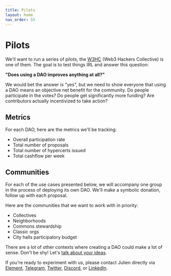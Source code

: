 ```yaml
---
title: Pilots
layout: home
nav_order: 55
---
```


# Pilots

We'll want to run a series of pilots, the [W3HC](https://www.tally.xyz/gov/web3-hackers-collective) (Web3 Hackers Collective) is one of them. The goal is to test things IRL and answer this question: 

**"Does using a DAO improves anything at all?"**

We would bet the answer is "yes", but we need to show everyone that using a DAO means an objective net benefit for the community. Do people participate in the votes? Do people get significantly more funding? Are contributors actually incentivized to take action? 

## Metrics

For each DAO, here are the metrics we'll be tracking: 

- Overall participation rate
- Total number of proposals
- Total number of hypercerts issued
- Total cashflow per week

## Communities

For each of the use cases presented below, we will accompany one group in the process of deploying its own DAO. We'll make a symbolic donation, follow up with each proposal.

Here are the communities that we want to work with in priority: 

- Collectives
- Neighborhoods
- Commons stewardship
- Classic orgs
- City halls participatory budget

There are a lot of other contexts where creating a DAO could make a lot of sense. Don't be shy! Let's [talk about your ideas](https://discord.com/invite/uSxzJp3J76).

If you're ready to experiment with us, please contact Julien directly via [Element](https://matrix.to/#/@julienbrg:matrix.org), [Telegram](https://t.me/julienbrg), [Twitter](https://twitter.com/julienbrg), [Discord](https://discord.com/invite/uSxzJp3J76), or [LinkedIn](https://www.linkedin.com/in/julienberanger/).


